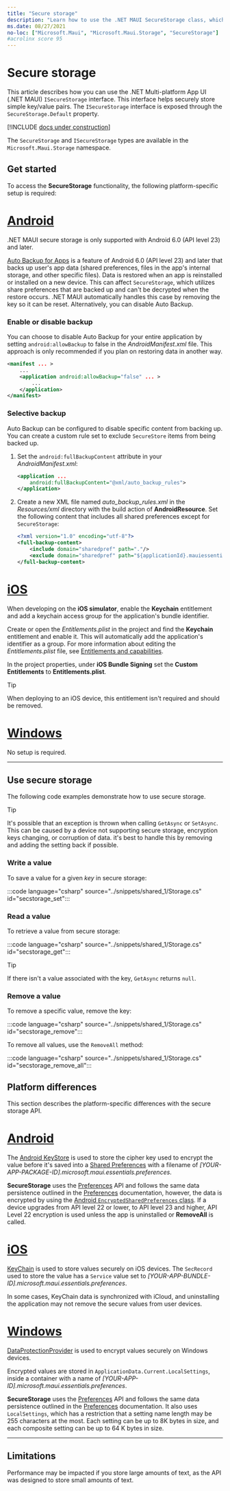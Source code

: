 ```yaml
---
title: "Secure storage"
description: "Learn how to use the .NET MAUI SecureStorage class, which helps securely store simple key/value pairs. This article discusses how to use the class, platform implementation specifics, and its limitations."
ms.date: 08/27/2021
no-loc: ["Microsoft.Maui", "Microsoft.Maui.Storage", "SecureStorage"]
#acrolinx score 95
---
```


# Secure storage

This article describes how you can use the .NET Multi-platform App UI (.NET MAUI) `ISecureStorage` interface. This interface helps securely store simple key/value pairs. The `ISecureStorage` interface is exposed through the `SecureStorage.Default` property.

[!INCLUDE [docs under construction](~/includes/preview-note.md)]

The `SecureStorage` and `ISecureStorage` types are available in the `Microsoft.Maui.Storage` namespace.

## Get started

To access the **SecureStorage** functionality, the following platform-specific setup is required:

<!-- markdownlint-disable MD025 -->
# [Android](#tab/android)

.NET MAUI secure storage is only supported with Android 6.0 (API level 23) and later.

[Auto Backup for Apps](https://developer.android.com/guide/topics/data/autobackup) is a feature of Android 6.0 (API level 23) and later that backs up user's app data (shared preferences, files in the app's internal storage, and other specific files). Data is restored when an app is reinstalled or installed on a new device. This can affect `SecureStorage`, which utilizes share preferences that are backed up and can't be decrypted when the restore occurs. .NET MAUI automatically handles this case by removing the key so it can be reset. Alternatively, you can disable Auto Backup.

### Enable or disable backup

You can choose to disable Auto Backup for your entire application by setting `android:allowBackup` to false in the _AndroidManifest.xml_ file. This approach is only recommended if you plan on restoring data in another way.

```xml
<manifest ... >
    ...
    <application android:allowBackup="false" ... >
        ...
    </application>
</manifest>
```

### Selective backup

Auto Backup can be configured to disable specific content from backing up. You can create a custom rule set to exclude `SecureStore` items from being backed up.

01. Set the `android:fullBackupContent` attribute in your _AndroidManifest.xml_:

    ```xml
    <application ...
        android:fullBackupContent="@xml/auto_backup_rules">
    </application>
    ```

01. Create a new XML file named _auto_backup_rules.xml_ in the _Resources/xml_ directory with the build action of **AndroidResource**. Set the following content that includes all shared preferences except for `SecureStorage`:

    ```xml
    <?xml version="1.0" encoding="utf-8"?>
    <full-backup-content>
        <include domain="sharedpref" path="."/>
        <exclude domain="sharedpref" path="${applicationId}.mauiessentials.xml"/>
    </full-backup-content>
    ```

# [iOS](#tab/ios)

When developing on the **iOS simulator**, enable the **Keychain** entitlement and add a keychain access group for the application's bundle identifier.

Create or open the _Entitlements.plist_ in the project and find the **Keychain** entitlement and enable it. This will automatically add the application's identifier as a group. For more information about editing the _Entitlements.plist_ file, see [Entitlements and capabilities](../../ios/deployment/entitlements.md).

In the project properties, under **iOS Bundle Signing** set the **Custom Entitlements** to **Entitlements.plist**.

> [!TIP]
> When deploying to an iOS device, this entitlement isn't required and should be removed.

# [Windows](#tab/windows)

No setup is required.

-----
<!-- markdownlint-enable MD025 -->

## Use secure storage

The following code examples demonstrate how to use secure storage.

> [!TIP]
> It's possible that an exception is thrown when calling `GetAsync` or `SetAsync`. This can be caused by a device not supporting secure storage, encryption keys changing, or corruption of data. it's best to handle this by removing and adding the setting back if possible.

### Write a value

To save a value for a given _key_ in secure storage:

:::code language="csharp" source="../snippets/shared_1/Storage.cs" id="secstorage_set":::

### Read a value

To retrieve a value from secure storage:

:::code language="csharp" source="../snippets/shared_1/Storage.cs" id="secstorage_get":::

> [!TIP]
> If there isn't a value associated with the key, `GetAsync` returns `null`.

### Remove a value

To remove a specific value, remove the key:

:::code language="csharp" source="../snippets/shared_1/Storage.cs" id="secstorage_remove":::

To remove all values, use the `RemoveAll` method:

:::code language="csharp" source="../snippets/shared_1/Storage.cs" id="secstorage_remove_all":::

## Platform differences

This section describes the platform-specific differences with the secure storage API.

<!-- markdownlint-disable MD025 -->
<!-- markdownlint-disable MD024 -->
# [Android](#tab/android)

The [Android KeyStore](https://developer.android.com/training/articles/keystore.html) is used to store the cipher key used to encrypt the value before it's saved into a [Shared Preferences](https://developer.android.com/training/data-storage/shared-preferences.html) with a filename of _[YOUR-APP-PACKAGE-ID].microsoft.maui.essentials.preferences_.

**SecureStorage** uses the [Preferences](preferences.md) API and follows the same data persistence outlined in the [Preferences](preferences.md#persistence) documentation, however, the data is encrypted by using the [Android `EncryptedSharedPreferences` class](https://developer.android.com/reference/androidx/security/crypto/EncryptedSharedPreferences). If a device upgrades from API level 22 or lower, to API level 23 and higher, API Level 22 encryption is used unless the app is uninstalled or **RemoveAll** is called.

# [iOS](#tab/ios)

[KeyChain](xref:Security.SecKeyChain) is used to store values securely on iOS devices. The `SecRecord` used to store the value has a `Service` value set to _[YOUR-APP-BUNDLE-ID].microsoft.maui.essentials.preferences_.

In some cases, KeyChain data is synchronized with iCloud, and uninstalling the application may not remove the secure values from user devices.

# [Windows](#tab/windows)

[DataProtectionProvider](/uwp/api/windows.security.cryptography.dataprotection.dataprotectionprovider) is used to encrypt values securely on Windows devices.

Encrypted values are stored in `ApplicationData.Current.LocalSettings`, inside a container with a name of _[YOUR-APP-ID].microsoft.maui.essentials.preferences_.

**SecureStorage** uses the [Preferences](preferences.md) API and follows the same data persistence outlined in the [Preferences](preferences.md#persistence) documentation. It also uses `LocalSettings`, which has a restriction that a setting name length may be 255 characters at the most. Each setting can be up to 8K bytes in size, and each composite setting can be up to 64 K bytes in size.

-----
<!-- markdownlint-enable MD024 -->
<!-- markdownlint-enable MD025 -->

## Limitations

Performance may be impacted if you store large amounts of text, as the API was designed to store small amounts of text.
